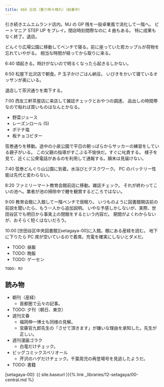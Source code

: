 ```yaml
---
title: 666 日目（曇り時々晴れ）（執筆中）
---
```


引き続きエムエムランド店内。MJ の GP 残を一般卓東風で消化して一階へ。
ビートマニア STEP UP をプレイ。閉店時刻間際なのに 4 曲もある。
特に成果もなく終了。退店。

どんぐり広場公園に移動してベンチで寝る。前に座っていた若カップルが荷物を忘れていやがる。
相当な時間が経ってから取りに来る。

6:40 頃起きる。時計がないので明るくなったら起きるしかない。

6:50 松屋下北沢店で朝食。P 玉子かけごはん納豆。
いびきをかいて寝ているオッサンが奥にいる。

退店して茶沢通りを南下する。

7:00 西友三軒茶屋店に来店して雑誌チェックとおやつの調達。
品出しの時間帯なので粘れば買いものはなんとかなる。

* 野菜ジュース
* レーズンロール (5)
* ポテチ塩
* 板チョコビター

弦巻通りを移動。途中の小泉公園で平日の朝っぱらからサッカーの練習をしている親子がいる。
この父親の指導がすこぶる不愉快だ。すぐに叱責する。
様子を見て、近くに公衆電話があるのを利用して通報する。顛末は見届けない。

7:40 弦巻どんぐり山公園に到着。水浴びとデスクワーク。
PC のバッテリー性能は先代と変わらない。

8:20 ファミリーマート教育会館前店に移動。雑誌チェック。
それが終わってこいの池へ。業者が池の掃除中で鯉を観賞するどころではない。

9:00 教育会館に入館して一階ベンチで居眠り。
いつものように図書館開店前の前説を聞いたら、もう一人から追加説明。
いやな予感しかしないが、実際、世田谷区でも明日から事実上の閉館をするという内容だ。
期間がよくわからないが、おそらく短くはないだろう。

10:00 [世田谷区中央図書館][setagaya-00]に入館。棚にある産経を読む。
地下に下りたら PC 席が空いているので着席。充電を確実にしないとダメだ。

* TODO: 昼飯
* TODO: 晩飯
* TODO: ゲーセン

```text
TODO: MJ
```

## 読み物

* 朝刊（産経）
  * 首都圏で云々の記事。
* TODO: 夕刊（朝日、東京）
* 週刊文春
  * 福岡伸一博士も同様の見解。
  * 宮藤官九郎先生の「させて頂きます」が嫌いな理由を承知した。先生が正しい。
* 週刊漫画ゴラク
  * 白竜だけチェック。
* ビッグコミックスペリオール
  * 芹沢のハゲだけチェック。千葉周児の再登場号を見逃したようだ。
* TODO: 書籍

[setagaya-00]: {{ site.baseurl }}{% link _libraries/12-setagaya/00-central.md %}
